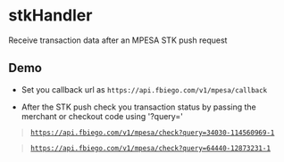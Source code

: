 # stkHandler
Receive transaction data after an MPESA STK push request

## Demo

- Set you callback url as `https://api.fbiego.com/v1/mpesa/callback`

- After the STK push check you transaction status by passing the merchant or checkout code using '?query='

> [`https://api.fbiego.com/v1/mpesa/check?query=34030-114560969-1`](https://api.fbiego.com/v1/mpesa/check?query=34030-114560969-1)

> [`https://api.fbiego.com/v1/mpesa/check?query=64440-12873231-1`](https://api.fbiego.com/v1/mpesa/check?query=64440-12873231-1)

